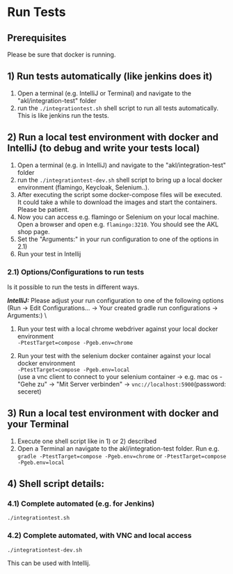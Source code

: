 # Run Tests

## Prerequisites
Please be sure that docker is running.

## 1) Run tests automatically (like jenkins does it)
1. Open a terminal (e.g. IntelliJ or Terminal) and navigate to the "akl/integration-test" folder
2. run the `./integrationtest.sh` shell script to run all tests automatically. This is like jenkins run the tests.

## 2) Run a local test environment with docker and IntelliJ (to debug and write your tests local)
1. Open a terminal (e.g. in IntelliJ) and navigate to the "akl/integration-test" folder
2. run the `./integrationtest-dev.sh` shell script to bring up a local docker environment (flamingo, Keycloak, Selenium..). 
3. After executing the script some docker-compose files will be executed. It could take a while to download the images and start the containers. Please be patient.
4. Now you can access e.g. flamingo or Selenium on your local machine. Open a browser and open e.g. `flamingo:3210`. You should see the AKL shop page.
5. Set the "Arguments:" in your run configuration to one of the options in 2.1)
6. Run your test in Intellij

### 2.1) Options/Configurations to run tests
Is it possible to run the tests in different ways. 

***IntelliJ:*** Please adjust your run configuration to one of the following options (Run -> Edit Configurations... -> Your created gradle run configurations -> Arguments:) \

1. Run your test with a local chrome webdriver against your local docker environment \
`-PtestTarget=compose -Pgeb.env=chrome`

2. Run your test with the selenium docker container against your local docker environment \
`-PtestTarget=compose -Pgeb.env=local` \
(use a vnc client to connect to your selenium container -> e.g. mac os -  "Gehe zu" -> "Mit Server verbinden" -> `vnc://localhost:5900`(password: seceret)

## 3) Run a local test environment with docker and your Terminal
1. Execute one shell script like in 1) or 2) described
2. Open a Terminal an navigate to the akl/integration-test folder. Run
e.g. `gradle -PtestTarget=compose -Pgeb.env=chrome` or `-PtestTarget=compose -Pgeb.env=local`

## 4) Shell script details: 
### 4.1) Complete automated (e.g. for Jenkins)
`./integrationtest.sh`

### 4.2) Complete automated, with VNC and local access

`./integrationtest-dev.sh`

This can be used with Intellij.
